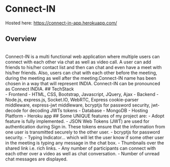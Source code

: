 # Connect-IN
Hosted here: https://connect-in-app.herokuapp.com/
</br>
## Overview
</br>
Connect-IN is a multi functional web application where multiple users can connect with each other via chat as well as video call. A user can add friends to his/her contact list and then can chat and even have a meet with his/her friends. Also, users can chat with each other before the meeting, during the meeting as well after the meeting.Connect-IN name has been chosen in a way that will represent INDIA. Connect-IN can be pronounced as Connect INDIA.
## TechStack
</br>
- Frontend - HTML, CSS, Bootstrap, Javascript, JQuery, Ajax
- Backend - Node.js,  express.js, Socket.IO, WebRTC, Express cookie-parser middleware, express-jwt middleware, bcryptjs for password security, jwt-decode for decoding JWTs tokens
- Database - MongoDB
- Hosting Platform - Heroku app
## Some UNIQUE features of my project are: 
- Adopt feature is fully implemented.
- JSON Web Tokens (JWT) are used for authentication during Sign in. These tokens ensure that the information from one user is transmitted securely to the other user.
- bcryptjs for password security.
- Typing Indicator… which will let the user know if some other user in the meeting is typing any message in the chat box.
- Thumbnails over the shared link i.e. rich links.
- Any number of participants can connect with each other over a video as well as chat conversation.
- Number of unread chat messages are displayed. 

